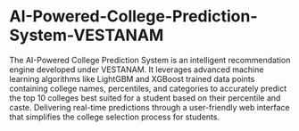 # AI-Powered-College-Prediction-System-VESTANAM
The AI-Powered College Prediction System is an intelligent recommendation engine developed under VESTANAM. It leverages advanced machine learning algorithms like LightGBM and XGBoost trained  data points containing college names, percentiles, and categories to accurately predict the top 10 colleges best suited for a student based on their percentile and caste. Delivering real-time predictions through a user-friendly web interface that simplifies the college selection process for students.
